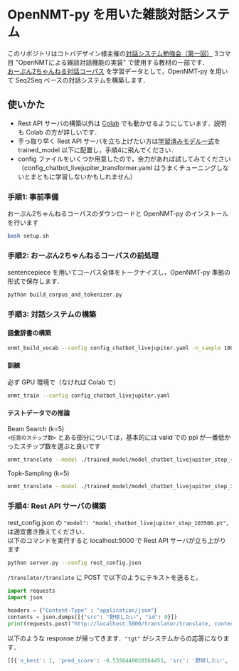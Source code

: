 # OpenNMT-py を用いた雑談対話システム
このリポジトリはコトバデザイン様主催の[対話システム勉強会（第一回）](https://cotobaagent-developers-community.connpass.com/event/188047/) 3コマ目 "OpenNMTによる雑談対話機能の実装" で使用する教材の一部です．  
[おーぷん2ちゃんねる対話コーパス](https://github.com/1never/open2ch-dialogue-corpus) を学習データとして，OpenNMT-py を用いて Seq2Seq ベースの対話システムを構築します．

## 使いかた
* Rest API サーバの構築以外は [Colab](https://colab.research.google.com/drive/1Fs-wklGpXaew2KBAowBXbeYEDycDMsly?usp=sharing) でも動かせるようにしています．説明も Colab の方が詳しいです．  
* 手っ取り早く Rest API サーバを立ち上げたい方は[学習済みモデル一式](https://drive.google.com/file/d/1nVoH6GJx4f7D2UcQUSv_uRiAVq4UBW4v/view?usp=sharing)を trained_model 以下に配置し，手順4に飛んでください．  
* config ファイルをいくつか用意したので，余力があれば試してみてください（config_chatbot_livejupiter_transformer.yaml はうまくチューニングしないとまともに学習しないかもしれません）

### 手順1: 事前準備
おーぷん2ちゃんねるコーパスのダウンロードと OpenNMT-py のインストールを行います  
```sh
bash setup.sh
```

### 手順2: おーぷん2ちゃんねるコーパスの前処理
sentencepiece を用いてコーパス全体をトークナイズし，OpenNMT-py 準拠の形式で保存します．  
```sh
python build_corpus_and_tokenizer.py
```

### 手順3: 対話システムの構築
#### 語彙辞書の構築
```sh
onmt_build_vocab --config config_chatbot_livejupiter.yaml -n_sample 100000
```

#### 訓練
必ず GPU 環境で（なければ Colab で）  
```sh
onmt_train --config config_chatbot_livejupiter.yaml
```

#### テストデータでの推論
Beam Search (k=5)  
`<任意のステップ数>` とある部分については，基本的には valid での ppl が一番低かったステップ数を選ぶと良いです
```sh
onmt_translate --model ./trained_model/model_chatbot_livejupiter_step_<任意のステップ数>.pt --src ./data/test.src --output data/pred_beam.txt --gpu 0 --replace_unk
```  

Topk-Sampling (k=5)
```sh
onmt_translate --model ./trained_model/model_chatbot_livejupiter_step_39500.pt --src ./data/test.src --output data/pred_sampling.txt --gpu 0 --replace_unk --random_sampling_topk 5
```

### 手順4: Rest API サーバの構築
rest_config.json の `"model": "model_chatbot_livejupiter_step_103500.pt",` は適宜書き換えてください．  
以下のコマンドを実行すると localhost:5000 で Rest API サーバが立ち上がります
```sh
python server.py --config rest_config.json
```
`/translator/translate` に POST で以下のようにテキストを送ると，
```python
import requests
import json

headers = {"Content-Type" : "application/json"}
contents = json.dumps([{"src": "野球したい", "id": 0}])
print(requests.post("http://localhost:5000/translator/translate, contents, headers=headers).json())
```
以下のような response が帰ってきます．`"tgt"` がシステムからの応答になります．
```python
[[{'n_best': 1, 'pred_score': -0.5358448028564453, 'src': '野球したい', 'tgt': 'やきう興味ないわ'}]]
```
